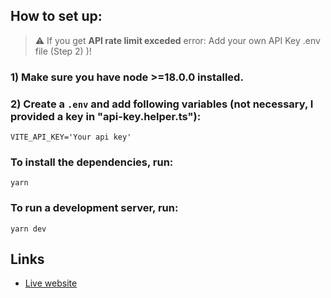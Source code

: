 ## How to set up:

> :warning: If you get **API rate limit exceded** error: Add your own API Key .env file (Step 2) )!

### 1) Make sure you have node >=18.0.0 installed.

### 2) Create a `.env` and add following variables (not necessary, I provided a key in "api-key.helper.ts"):

```
VITE_API_KEY='Your api key'
```

### To install the dependencies, run:

```
yarn
```

### To run a development server, run:

```
yarn dev
```

## Links

-   [Live website](https://react-footballi.netlify.app)
